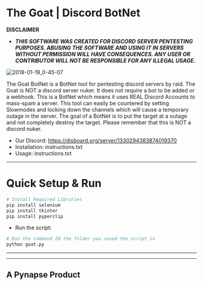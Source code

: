 The Goat | Discord BotNet
=========


**DISCLAIMER**

* ***THIS SOFTWARE WAS CREATED FOR DISCORD SERVER PENTESTING PURPOSES. ABUSING THE SOFTWARE AND USING IT IN SERVERS WITHOUT PERMISSION WILL HAVE CONSEQUENCES. ANY USER OR CONTRIBUTOR WILL NOT BE RESPONSIBLE FOR ANY ILLEGAL USAGE.***

![2018-01-19_0-45-07](https://i.gifer.com/origin/84/84d79f587caeee69caf306386ec3527d_w200.gif)

The Goat BotNet is a BotNet tool for pentesting discord servers by raid. The Goat is NOT a discord server nuker. It does not require a bot to be added or a webhook. This is a BotNet which means it uses REAL Discord Accounts to mass-spam a server. This tool can easily be countered by setting Slowmodes and locking down the channels which will cause a temporary outage in the server. The goal of a BotNet is to put the target at a outage and not completely destroy the target. Please remember that this is NOT a discord nuker.


* Our Discord: https://disboard.org/server/1330294383874019370
* Installation: instructions.txt
* Usage: instructions.txt

____________
Quick Setup & Run
============
```bash
# Install Required Libraries
pip install selenium
pip install tkinter
pip install pyperclip
```
* Run the script:
```bash
# Run the command IN the folder you saved the script in
python goat.py
```
_____________

_____________
## A Pynapse Product

